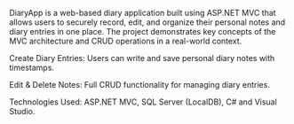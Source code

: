 DiaryApp is a web-based diary application built using ASP.NET MVC that allows users to securely record, edit, and organize their personal notes and diary entries in one place. The project demonstrates key concepts of the MVC architecture and CRUD operations in a real-world context.

Create Diary Entries: Users can write and save personal diary notes with timestamps.

Edit & Delete Notes: Full CRUD functionality for managing diary entries.

Technologies Used:
ASP.NET MVC, 
SQL Server (LocalDB), 
C# and
Visual Studio.

